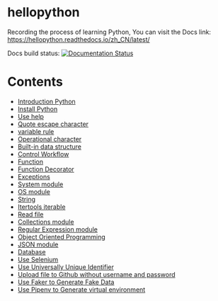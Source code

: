# hellopython
Recording the process of learning Python, You can visit the Docs link: https://hellopython.readthedocs.io/zh_CN/latest/

Docs build status:  [![Documentation Status](https://readthedocs.org/projects/hellopython/badge/?version=latest)](https://hellopython.readthedocs.io/zh_CN/latest/?badge=latest)
# Contents 
- [Introduction Python](./source/introduction_python.rst)
- [Install Python](./source/install_python.rst)  <!-- markdown comment： link to other file in this repo -->
- [Use help](./source/use_help.rst)
- [Quote escape character](./source/quote_escape_character.rst)
- [variable rule](./source/var_name_rule.rst)
- [Operational character](./source/operational_character.rst)
- [Built-in data structure](./source/built-in_data_structure.rst)
- [Control Workflow](./source/control_workflow.rst)
- [Function](./source/function.rst)
- [Function Decorator](./source/decorator.rst)
- [Exceptions](./source/try_except_else_finally.rst)
- [System module](./source/system_module.rst)
- [OS module](./source/os_module.rst) 
- [String](./source/str.rst)
- [Itertools iterable](./source/itertools_module.rst)
- [Read file](./source/file_read_write.rst)
- [Collections module](./source/collections_module.rst)
- [Regular Expression module](./source/re_module.rst) 
- [Object Oriented Programming](./source/object_oriented_programming.rst)
- [JSON module](./source/json_module.rst) 
- [Database](./source/database.rst) 
- [Use Selenium](./source/selenium_install_and_use.rst)
- [Use Universally Unique Identifier](./source/univeral_unique_identifier.rst)
- [Upload file to Github without username and password](./source/upload_file_to_github_without_username_and_password.rst)
- [Use Faker to Generate Fake Data](./source/faker_generate_fake_data.rst)
- [Use Pipenv to Generate virtual environment](./source/pipenv.rst)
